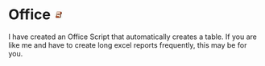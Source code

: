 # Office <img src="Images/OSLogo.jpg" alt="Alt Text" width="20"/>




I have created an Office Script that automatically creates a table. If you are like me and have to create long excel reports frequently, this may be for you. 
